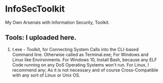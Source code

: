 # InfoSecToolkit
My Own Arsenals with Information Security, Toolkit.

## Tools: I uploaded here.

1) t.exe - Toolkit, for Connecting System Calls into the CLI-based Command line. Otherwise called as Terminal.exe; For Windows and Linux like Environments. For Windows 10, Install Bash, because any ELF Code running on any DoS Operating Systems won't run. For Linux, I recommend any; As it is not necessary and of course Cross-Compatible with any sort of Linux or Unix OS.
